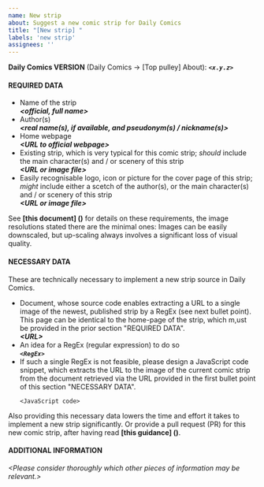 ```yaml
---
name: New strip
about: Suggest a new comic strip for Daily Comics
title: "[New strip] "
labels: 'new strip'
assignees: ''
---
```


**Daily Comics VERSION** (Daily Comics → [Top pulley] About): ***`<x.y.z>`***
<br />

#### REQUIRED DATA
- Name of the strip<br />
  ***\<official, full name\>***
- Author(s)<br />
  ***\<real name(s), if available, and pseudonym(s) / nickname(s)\>***
- Home webpage<br />
  ***\<URL to official webpage\>***
- Existing strip, which is very typical for this comic strip; *should* include the main character(s) and / or scenery of this strip<br />
  ***\<URL or image file\>***
- Easily recognisable logo, icon or picture for the cover page of this
  strip; *might* include either a scetch of the author(s), or the main character(s) and / or scenery of this strip<br />
  ***\<URL or image file\>***

See **[this document] ()** for details on these requirements, the image resolutions stated there are the minimal ones: Images can be easily downscaled, but up-scaling always involves a significant loss of visual quality.

#### NECESSARY DATA
These are technically necessary to implement a new strip source in Daily Comics.
- Document, whose source code enables extracting a URL to a single image of the newest, published strip by a RegEx (see next bullet point).  This page can be identical to the home-page of the strip, which m,ust be provided in the prior section "REQUIRED DATA".<br />
  ***\<URL\>***
- An idea for a RegEx (regular expression) to do so<br />
  ***`<RegEx>`***
- If such a single RegEx is not feasible, please design a JavaScript code snippet, which extracts the URL to the image of the current comic strip from the document retrieved via the URL provided in the first bullet point of this section "NECESSARY DATA".
  ```
  <JavaScript code>
  ```

Also providing this necessary data lowers the time and effort it takes to implement a new strip significantly.  Or provide a pull request (PR) for this new comic strip, after having read **[this guidance] ()**.

#### ADDITIONAL INFORMATION

*\<Please consider thoroughly which other pieces of information may be relevant.\>*

